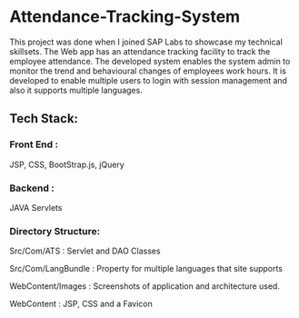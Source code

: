 # Attendance-Tracking-System

This project was done when I joined SAP Labs to showcase my technical skillsets. 
The Web app has an attendance tracking facility to track the employee attendance. The developed system enables the system admin to monitor the trend and behavioural changes of employees work hours. It is developed to enable multiple users to login with session management and also it supports multiple languages.

## Tech Stack:

### Front End : 
JSP, CSS, BootStrap.js, jQuery

### Backend : 
JAVA Servlets

### Directory Structure:

Src/Com/ATS : Servlet and DAO Classes

Src/Com/LangBundle : Property for multiple languages that site supports

WebContent/Images : Screenshots of application and architecture used.

WebContent : JSP, CSS and a Favicon


